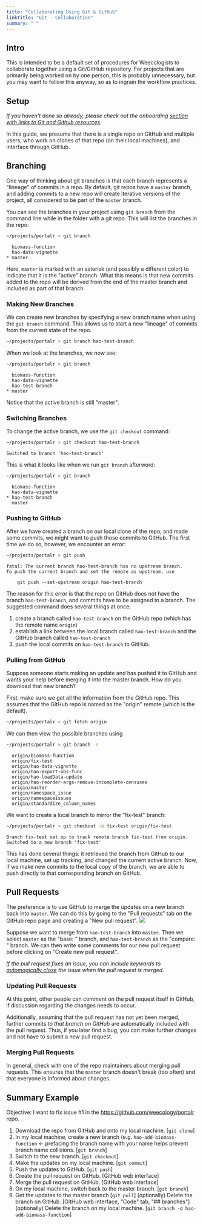 ```yaml
---
title: "Collaborating Using Git & GitHub"
linkTitle: "Git - Collaboration"
summary: " "
---
```


## Intro
This is intended to be a default set of procedures for Weecologists to collaborate together using a Git/GitHub repository. For projects that are primarily being worked on by one person, this is probably unnecessary, but you may want to follow this anyway, so as to ingrain the workflow practices.

## Setup
*If you haven't done so already, please check out the onboarding [section with links to Git and Github resources](/docs/getting-started/new-member-onboarding/#git-and-github).*

In this guide, we presume that there is a single repo on GitHub and multiple users, who work on clones of that repo (on their local machines), and interface through GitHub.

## Branching

One way of thinking about git branches is that each branch represents a "lineage" of commits in a repo. By default, git repos have a `master` branch, and adding commits to a new repo will create iterative versions of the project, all considered to be part of the `master` branch.

You can see the branches in your project using `git branch` from the command line while in the folder with a git repo. This will list the branches in the repo:
```bash
~/projects/portalr > git branch
```
```
  biomass-function
  hao-data-vignette
* master
```

Here, `master` is marked with an asterisk (and possibly a different color) to indicate that it is the "active" branch. What this means is that new commits added to the repo will be derived from the end of the master branch and included as part of that branch.

### Making New Branches

We can create new branches by specifying a new branch name when using the `git branch` command. This allows us to start a new "lineage" of commits from the current state of the repo.
```bash
~/projects/portalr > git branch hao-test-branch
```
When we look at the branches, we now see:
```bash
~/projects/portalr > git branch
```
```
  biomass-function
  hao-data-vignette
  hao-test-branch
* master
```

Notice that the active branch is still "master".

### Switching Branches

To change the active branch, we use the `git checkout` command:
```bash
~/projects/portalr > git checkout hao-test-branch
```
```
Switched to branch 'hao-test-branch'
```

This is what it looks like when we run `git branch` afterword:
```bash
~/projects/portalr > git branch
```
```
  biomass-function
  hao-data-vignette
* hao-test-branch
  master
```

### Pushing to GitHub

After we have created a branch on our local clone of the repo, and made some commits, we might want to push those commits to GitHub. The first time we do so, however, we encounter an error:
```bash
~/projects/portalr > git push
```
```
fatal: The current branch hao-test-branch has no upstream branch.
To push the current branch and set the remote as upstream, use

    git push --set-upstream origin hao-test-branch
```

The reason for this error is that the repo on GitHub does not have the branch `hao-test-branch`, and commits have to be assigned to a branch. The suggested command does several things at once:
1. create a branch called `hao-test-branch` on the GitHub repo (which has the remote name `origin`)
2. establish a link between the local branch called `hao-test-branch` and the GitHub branch called `hao-test-branch`
3. push the local commits on `hao-test-branch` to GitHub.

### Pulling from GitHub

Suppose someone starts making an update and has pushed it to GitHub and wants your help before merging it into the master branch. How do you download that new branch?

First, make sure we get all the information from the GitHub repo. This assumes that the GitHub repo is named as the "origin" remote (which is the default).
```bash
~/projects/portalr > git fetch origin
```

We can then view the possible branches using
```bash
~/projects/portalr > git branch -r
```
```
  origin/biomass-function
  origin/fix-test
  origin/hao-data-vignette
  origin/hao-export-obs-func
  origin/hao-loadData-update
  origin/hao-reorder-args-remove-incomplete-censuses
  origin/master
  origin/namespace_issue
  origin/namespaceissues
  origin/standardize_column_names
```

We want to create a local branch to mirror the "fix-test" branch:
```bash
~/projects/portalr > git checkout -b fix-test origin/fix-test
```
```
Branch fix-test set up to track remote branch fix-test from origin.
Switched to a new branch 'fix-test'
```

This has done several things: it retrieved the branch from GitHub to our local machine, set up tracking, and changed the current active branch. Now, if we make new commits to the local copy of the branch, we are able to push directly to that corresponding branch on GitHub.

## Pull Requests

The preference is to use GitHub to merge the updates on a new branch back into `master`. We can do this by going to the "Pull requests" tab on the GitHub repo page and creating a "New pull request".
![](/docs/computers-and-programming/github_PR_tab.png)

Suppose we want to merge from `hao-test-branch` into `master`. Then we select `master` as the "base: " branch, and `hao-test-branch` as the "compare: " branch. We can then write some comments for our new pull request before clicking on "Create new pull request".

*If the pull request fixes an issue, you can include keywords to [automagically close](https://help.github.com/articles/closing-issues-using-keywords/) the issue when the pull request is merged.*

### Updating Pull Requests

At this point, other people can comment on the pull request itself in GitHub, if discussion regarding the changes needs to occur.

Additionally, assuming that the pull request has not yet been merged, further commits *to that branch on GitHub* are automatically included with the pull request. Thus, if you later find a bug, you can make further changes and not have to submit a new pull request.

### Merging Pull Requests

In general, check with one of the repo maintainers about merging pull requests. This ensures that the `master` branch doesn't break (too often) and that everyone is informed about changes.

## Summary Example

Objective: I want to fix issue #1 in the https://github.com/weecology/portalr repo.
1. Download the repo from GitHub and onto my local machine. [`git clone`]
2. In my local machine, create a new branch (e.g. `hao-add-biomass-function` <- prefacing the branch name with your name helps prevent branch name collisions. [`git branch`]
3. Switch to the new branch. [`git checkout`]
4. Make the updates on my local machine. [`git commit`]
5. Push the updates to GitHub. [`git push`]
6. Create the pull request on GitHub. [GitHub web interface]
7. Merge the pull request on GitHub. [GitHub web interface]
8. On my local machine, switch back to the master branch. [`git branch`]
9. Get the updates to the master branch [`git pull`]
(optionally) Delete the branch on GitHub. [GitHub web interface, "Code" tab, "## branches"]
(optionally) Delete the branch on my local machine. [`git branch -d hao-add-biomass-function`]
